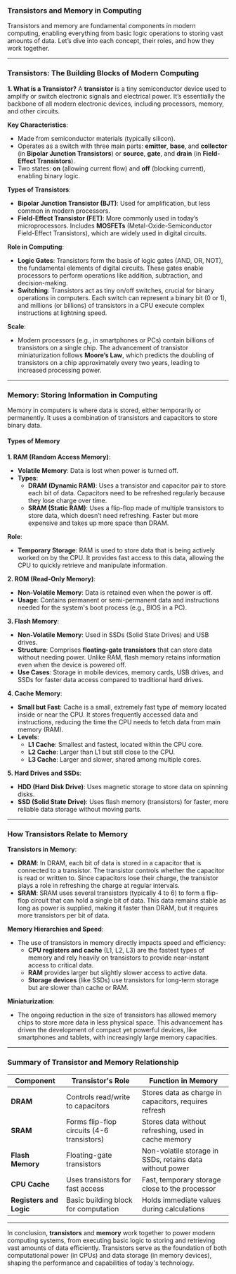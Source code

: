 ### **Transistors and Memory in Computing**

Transistors and memory are fundamental components in modern computing, enabling everything from basic logic operations to storing vast amounts of data. Let’s dive into each concept, their roles, and how they work together.

---

### **Transistors: The Building Blocks of Modern Computing**

**1. What is a Transistor?**
A **transistor** is a tiny semiconductor device used to amplify or switch electronic signals and electrical power. It’s essentially the backbone of all modern electronic devices, including processors, memory, and other circuits.

**Key Characteristics**:
- Made from semiconductor materials (typically silicon).
- Operates as a switch with three main parts: **emitter**, **base**, and **collector** (in **Bipolar Junction Transistors**) or **source**, **gate**, and **drain** (in **Field-Effect Transistors**).
- Two states: **on** (allowing current flow) and **off** (blocking current), enabling binary logic.

**Types of Transistors**:
- **Bipolar Junction Transistor (BJT)**: Used for amplification, but less common in modern processors.
- **Field-Effect Transistor (FET)**: More commonly used in today’s microprocessors. Includes **MOSFETs** (Metal-Oxide-Semiconductor Field-Effect Transistors), which are widely used in digital circuits.

**Role in Computing**:
- **Logic Gates**: Transistors form the basis of logic gates (AND, OR, NOT), the fundamental elements of digital circuits. These gates enable processors to perform operations like addition, subtraction, and decision-making.
- **Switching**: Transistors act as tiny on/off switches, crucial for binary operations in computers. Each switch can represent a binary bit (0 or 1), and millions (or billions) of transistors in a CPU execute complex instructions at lightning speed.

**Scale**:
- Modern processors (e.g., in smartphones or PCs) contain billions of transistors on a single chip. The advancement of transistor miniaturization follows **Moore’s Law**, which predicts the doubling of transistors on a chip approximately every two years, leading to increased processing power.

---

### **Memory: Storing Information in Computing**

Memory in computers is where data is stored, either temporarily or permanently. It uses a combination of transistors and capacitors to store binary data.

#### **Types of Memory**

**1. RAM (Random Access Memory)**:
- **Volatile Memory**: Data is lost when power is turned off.
- **Types**:
  - **DRAM (Dynamic RAM)**: Uses a transistor and capacitor pair to store each bit of data. Capacitors need to be refreshed regularly because they lose charge over time.
  - **SRAM (Static RAM)**: Uses a flip-flop made of multiple transistors to store data, which doesn’t need refreshing. Faster but more expensive and takes up more space than DRAM.
  
**Role**:
- **Temporary Storage**: RAM is used to store data that is being actively worked on by the CPU. It provides fast access to this data, allowing the CPU to quickly retrieve and manipulate information.

**2. ROM (Read-Only Memory)**:
- **Non-Volatile Memory**: Data is retained even when the power is off.
- **Usage**: Contains permanent or semi-permanent data and instructions needed for the system's boot process (e.g., BIOS in a PC).

**3. Flash Memory**:
- **Non-Volatile Memory**: Used in SSDs (Solid State Drives) and USB drives.
- **Structure**: Comprises **floating-gate transistors** that can store data without needing power. Unlike RAM, flash memory retains information even when the device is powered off.
- **Use Cases**: Storage in mobile devices, memory cards, USB drives, and SSDs for faster data access compared to traditional hard drives.

**4. Cache Memory**:
- **Small but Fast**: Cache is a small, extremely fast type of memory located inside or near the CPU. It stores frequently accessed data and instructions, reducing the time the CPU needs to fetch data from main memory (RAM).
- **Levels**:
  - **L1 Cache**: Smallest and fastest, located within the CPU core.
  - **L2 Cache**: Larger than L1 but still close to the CPU.
  - **L3 Cache**: Larger and slower, shared among multiple cores.

**5. Hard Drives and SSDs**:
- **HDD (Hard Disk Drive)**: Uses magnetic storage to store data on spinning disks.
- **SSD (Solid State Drive)**: Uses flash memory (transistors) for faster, more reliable data storage without moving parts.
  
---

### **How Transistors Relate to Memory**

**Transistors in Memory**:
- **DRAM**: In DRAM, each bit of data is stored in a capacitor that is connected to a transistor. The transistor controls whether the capacitor is read or written to. Since capacitors lose their charge, the transistor plays a role in refreshing the charge at regular intervals.
- **SRAM**: SRAM uses several transistors (typically 4 to 6) to form a flip-flop circuit that can hold a single bit of data. This data remains stable as long as power is supplied, making it faster than DRAM, but it requires more transistors per bit of data.

**Memory Hierarchies and Speed**:
- The use of transistors in memory directly impacts speed and efficiency:
  - **CPU registers and cache** (L1, L2, L3) are the fastest types of memory and rely heavily on transistors to provide near-instant access to critical data.
  - **RAM** provides larger but slightly slower access to active data.
  - **Storage devices** (like SSDs) use transistors for long-term storage but are slower than cache or RAM.

**Miniaturization**:
- The ongoing reduction in the size of transistors has allowed memory chips to store more data in less physical space. This advancement has driven the development of compact yet powerful devices, like smartphones and tablets, with increasingly large memory capacities.

---

### **Summary of Transistor and Memory Relationship**

| **Component**            | **Transistor's Role**                    | **Function in Memory**                                     |
|--------------------------|------------------------------------------|------------------------------------------------------------|
| **DRAM**                 | Controls read/write to capacitors        | Stores data as charge in capacitors, requires refresh       |
| **SRAM**                 | Forms flip-flop circuits (4-6 transistors)| Stores data without refreshing, used in cache memory        |
| **Flash Memory**          | Floating-gate transistors                | Non-volatile storage in SSDs, retains data without power    |
| **CPU Cache**            | Uses transistors for fast access          | Fast, temporary storage close to the processor              |
| **Registers and Logic**  | Basic building block for computation     | Holds immediate values during calculations                  |

---

In conclusion, **transistors** and **memory** work together to power modern computing systems, from executing basic logic to storing and retrieving vast amounts of data efficiently. Transistors serve as the foundation of both computational power (in CPUs) and data storage (in memory devices), shaping the performance and capabilities of today's technology.
